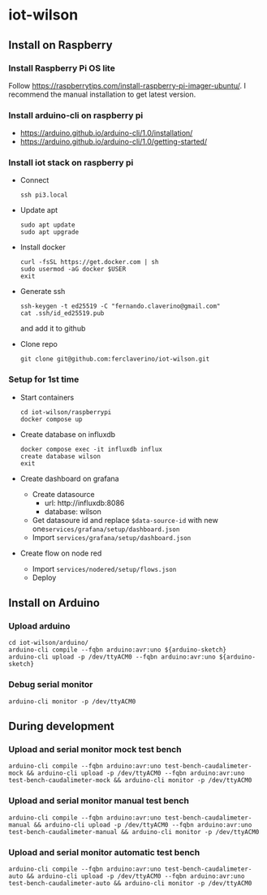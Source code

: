 # iot-wilson

## Install on Raspberry

### Install Raspberry Pi OS lite

Follow https://raspberrytips.com/install-raspberry-pi-imager-ubuntu/.
I recommend the manual installation to get latest version.

### Install arduino-cli on raspberry pi

- https://arduino.github.io/arduino-cli/1.0/installation/
- https://arduino.github.io/arduino-cli/1.0/getting-started/

### Install iot stack on raspberry pi

- Connect

  ```
  ssh pi3.local
  ```

- Update apt

  ```
  sudo apt update
  sudo apt upgrade
  ```

- Install docker

  ```
  curl -fsSL https://get.docker.com | sh
  sudo usermod -aG docker $USER
  exit
  ```

- Generate ssh

  ```
  ssh-keygen -t ed25519 -C "fernando.claverino@gmail.com"
  cat .ssh/id_ed25519.pub
  ```

  and add it to github

- Clone repo

  ```
  git clone git@github.com:ferclaverino/iot-wilson.git
  ```

### Setup for 1st time

- Start containers

  ```
  cd iot-wilson/raspberrypi
  docker compose up
  ```

- Create database on influxdb

  ```
  docker compose exec -it influxdb influx
  create database wilson
  exit
  ```

- Create dashboard on grafana

  - Create datasource
    - url: http://influxdb:8086
    - database: wilson
  - Get datasoure id and replace `$data-source-id` with new one`services/grafana/setup/dashboard.json`
  - Import `services/grafana/setup/dashboard.json`

- Create flow on node red
  - Import `services/nodered/setup/flows.json`
  - Deploy

## Install on Arduino

### Upload arduino

```
cd iot-wilson/arduino/
arduino-cli compile --fqbn arduino:avr:uno ${arduino-sketch}
arduino-cli upload -p /dev/ttyACM0 --fqbn arduino:avr:uno ${arduino-sketch}
```

### Debug serial monitor

```
arduino-cli monitor -p /dev/ttyACM0
```

## During development

### Upload and serial monitor mock test bench

```
arduino-cli compile --fqbn arduino:avr:uno test-bench-caudalimeter-mock && arduino-cli upload -p /dev/ttyACM0 --fqbn arduino:avr:uno test-bench-caudalimeter-mock && arduino-cli monitor -p /dev/ttyACM0
```

### Upload and serial monitor manual test bench

```
arduino-cli compile --fqbn arduino:avr:uno test-bench-caudalimeter-manual && arduino-cli upload -p /dev/ttyACM0 --fqbn arduino:avr:uno test-bench-caudalimeter-manual && arduino-cli monitor -p /dev/ttyACM0
```

### Upload and serial monitor automatic test bench

```
arduino-cli compile --fqbn arduino:avr:uno test-bench-caudalimeter-auto && arduino-cli upload -p /dev/ttyACM0 --fqbn arduino:avr:uno test-bench-caudalimeter-auto && arduino-cli monitor -p /dev/ttyACM0
```
